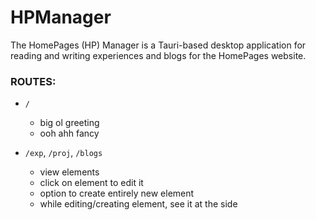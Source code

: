 # HPManager

The HomePages (HP) Manager is a Tauri-based desktop application for reading and writing experiences and blogs for the HomePages website.

### ROUTES:

- `/`
    - big ol greeting
    - ooh ahh fancy

- `/exp`, `/proj`, `/blogs`
    - view elements
    - click on element to edit it
    - option to create entirely new element
    - while editing/creating element, see it at the side